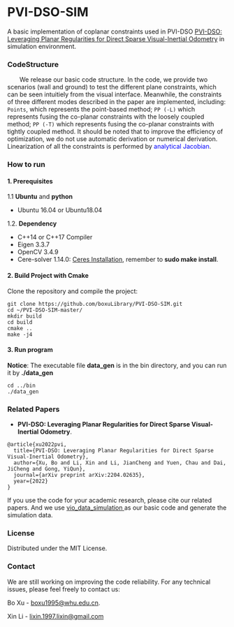# PVI-DSO-SIM

A basic implementation of coplanar constraints used in PVI-DSO [PVI-DSO: Leveraging Planar Regularities for Direct Sparse Visual-Inertial Odometry](https://arxiv.org/abs/2204.02635) in simulation environment.


<!-- CodeStructure -->
### CodeStructure
&emsp;&emsp;We release our basic code structure. In the code, we provide two scenarios (wall and ground) to test the different plane constraints, which can be seen intuitiely from the visual interface.
Meanwhile, the constraints of three different modes described in the paper are implemented, including: `Points`, which represents the point-based method; `PP (-L)` which represents 
fusing the co-planar constraints with the loosely coupled method; `PP (-T)` which represents fusing the co-planar constraints with tightly coupled method. It should be noted that
to improve the efficiency of optimization, we do not use automatic derivation or numerical derivation. Linearization of all the constraints is performed by <font color="Blue">analytical Jacobian</font>. 

### How to run
#### 1. Prerequisites
1.1 **Ubuntu** and **python**

* Ubuntu 16.04 or Ubuntu18.04

1.2. **Dependency**

* C++14 or C++17 Compiler
* Eigen 3.3.7
* OpenCV 3.4.9
* Cere-solver 1.14.0: [Ceres Installation](http://ceres-solver.org/installation.html), remember to **sudo make install**.

#### 2. Build Project with Cmake
Clone the repository and compile the project:
```
git clone https://github.com/boxuLibrary/PVI-DSO-SIM.git
cd ~/PVI-DSO-SIM-master/
mkdir build
cd build
cmake ..
make -j4
```
#### 3. Run program
**Notice**: The executable file **data_gen** is in the bin directory, and you can run it by **./data_gen**

```
cd ../bin
./data_gen
```

<!-- CONTRIBUTING -->
### Related Papers

- **PVI-DSO: Leveraging Planar Regularities for Direct Sparse Visual-Inertial Odometry**.
```
@article{xu2022pvi,
  title={PVI-DSO: Leveraging Planar Regularities for Direct Sparse Visual-Inertial Odometry},
  author={Xu, Bo and Li, Xin and Li, JianCheng and Yuen, Chau and Dai, JiCheng and Gong, YiQun},
  journal={arXiv preprint arXiv:2204.02635},
  year={2022}
}
```
If you use the code for your academic research, please cite our related papers. And we use [vio_data_simulation ](https://github.com/HeYijia/vio_data_simulation.git) 
as our basic code and generate the simulation data.
<!-- LICENSE -->
### License

Distributed under the MIT License.


<!-- CONTACT -->
### Contact
We are still working on improving the code reliability. For any technical issues, please feel freely to contact us:

Bo Xu  - boxu1995@whu.edu.cn.

Xin Li - lixin.1997.lixin@gmail.com









